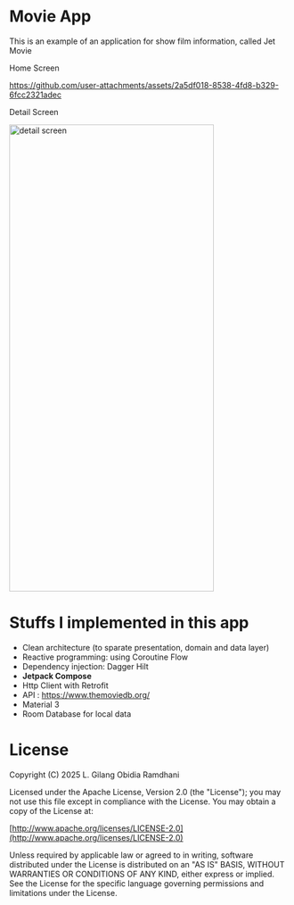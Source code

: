 # Movie App

This is an example of an application for show film information, called Jet Movie

Home Screen

https://github.com/user-attachments/assets/2a5df018-8538-4fd8-b329-6fcc2321adec

Detail Screen

<img width="367" height="837" alt="detail screen" src="https://github.com/user-attachments/assets/561f5cc3-a5d1-4be1-8f18-c1345aeb2dcc" />

# Stuffs I implemented in this app
- Clean architecture (to sparate presentation, domain and data layer)
- Reactive programming: using Coroutine Flow
- Dependency injection: Dagger Hilt
- **Jetpack Compose**
- Http Client with Retrofit
- API : https://www.themoviedb.org/
- Material 3
- Room Database for local data

# License
Copyright (C) 2025 L. Gilang Obidia Ramdhani

Licensed under the Apache License, Version 2.0 (the "License"); you may not use this file except in compliance with the License. You may obtain a copy of the License at:

[http://www.apache.org/licenses/LICENSE-2.0](http://www.apache.org/licenses/LICENSE-2.0)

Unless required by applicable law or agreed to in writing, software distributed under the License is distributed on an "AS IS" BASIS, WITHOUT WARRANTIES OR CONDITIONS OF ANY KIND, either express or implied. See the License for the specific language governing permissions and limitations under the License.
